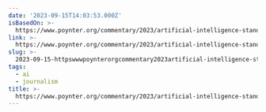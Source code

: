 ```yaml
---
date: '2023-09-15T14:03:53.000Z'
isBasedOn: >-
  https://www.poynter.org/commentary/2023/artificial-intelligence-standards-journalists/
link: >-
  https://www.poynter.org/commentary/2023/artificial-intelligence-standards-journalists/
slug: >-
  2023-09-15-httpswwwpoynterorgcommentary2023artificial-intelligence-standards-journalists
tags:
  - ai
  - journalism
title: >-
  https://www.poynter.org/commentary/2023/artificial-intelligence-standards-journalists/
---
```


